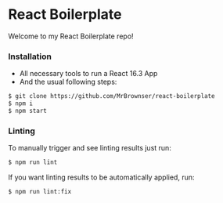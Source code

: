 # React Boilerplate
Welcome to my React Boilerplate repo!
    
### Installation

* All necessary tools to run a React 16.3 App
* And the usual following steps:

```sh
$ git clone https://github.com/MrBrownser/react-boilerplate
$ npm i
$ npm start
```

### Linting

To manually trigger and see linting results just run:

```sh
$ npm run lint
```

If you want linting results to be automatically applied, run:

```sh
$ npm run lint:fix
```